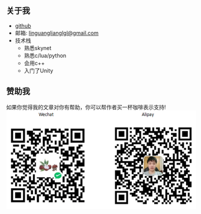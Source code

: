 ## 关于我   <!-- {docsify-ignore-all} -->
- [github](https://github.com/sundream)
- 邮箱: linguanglianglgl@gmail.com
- 技术栈
    - 熟悉skynet
    - 熟悉c/lua/python
    - 会用c++
    - 入门了Unity

## 赞助我
如果你觉得我的文章对你有帮助，你可以帮作者买一杯咖啡表示支持!<br>
![sponsor](../images/sponsor.png)